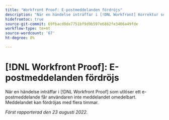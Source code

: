 ```yaml
---
title: "Workfront Proof: E-postmeddelanden fördröjs"
description: "När en händelse inträffar i [!DNL Workfront] Korrektur som utlöser ett e-postmeddelande, användaren får inte meddelandet direkt. Meddelandet kan fördröjas med flera timmar."
hidefromtoc: true
source-git-commit: 69fbacd0de7751bf9d9b597e6862fe3406a49fde
workflow-type: tm+mt
source-wordcount: '67'
ht-degree: 0%

---
```



# [!DNL Workfront Proof]: E-postmeddelanden fördröjs

När en händelse inträffar i [!DNL Workfront Proof] som utlöser ett e-postmeddelande får användaren inte meddelandet omedelbart. Meddelandet kan fördröjas med flera timmar.

_Först rapporterad den 23 augusti 2022._

